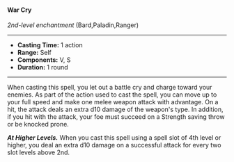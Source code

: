 #### War Cry
*2nd-level enchantment* (Bard,Paladin,Ranger)
___
- **Casting Time:** 1 action
- **Range:** Self
- **Components:** V, S
- **Duration:** 1 round
---
When casting this spell, you let out a battle cry and
charge toward your enemies. As part of the action
used to cast the spell, you can move up to your full
speed and make one melee weapon attack with
advantage. On a hit, the attack deals an extra d10
damage of the weapon's type.
In addition, if you hit with the attack, your foe
must succeed on a Strength saving throw or be
knocked prone.

***At Higher Levels.*** When you cast this spell using
a spell slot of 4th level or higher, you deal an extra
d10 damage on a successful attack for every two slot
levels above 2nd.
